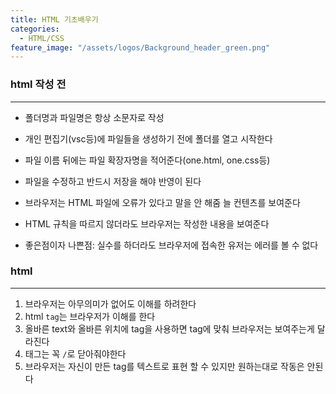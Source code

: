 ```yaml
---
title: HTML 기초배우기
categories:
  - HTML/CSS
feature_image: "/assets/logos/Background_header_green.png"
---
```


### html 작성 전

---

- 폴더명과 파일명은 항상 소문자로 작성

* 개인 편집기(vsc등)에 파일들을 생성하기 전에 폴더를 열고 시작한다

- 파일 이름 뒤에는 파일 확장자명을 적어준다(one.html, one.css등)

* 파일을 수정하고 반드시 저장을 해야 반영이 된다

- 브라우저는 HTML 파일에 오류가 있다고 말을 안 해줌 늘 컨텐츠를 보여준다

* HTML 규칙을 따르지 않더라도 브라우저는 작성한 내용을 보여준다

- 좋은점이자 나쁜점: 실수를 하더라도 브라우저에 접속한 유저는 에러를 볼 수 없다

### html

---

1. 브라우저는 아무의미가 없어도 이해를 하려한다
2. html `tag`는 브라우저가 이해를 한다
3. 올바른 text와 올바른 위치에 tag을 사용하면 tag에 맞춰 브라우저는 보여주는게 달라진다
4. 태그는 꼭 `/`로 닫아줘야한다
5. 브라우저는 자신이 만든 tag를 텍스트로 표현 할 수 있지만 원하는대로 작동은 안된다
